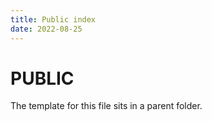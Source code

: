 ```yaml
---
title: Public index
date: 2022-08-25 
---
```


# PUBLIC

The template for this file sits in a parent folder.